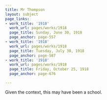```yaml
---
title: Mr Thompson
layout: subject
page_links:
- work_title: '1918'
  work_url: pages/works/1918
  page_title: Sunday, June 30, 1918
  page_anchor: page-557
- work_title: '1918'
  work_url: pages/works/1918
  page_title: Tuesday, July 30, 1918
  page_anchor: page-587
- work_title: '1918'
  work_url: pages/works/1918
  page_title: Friday, October 25, 1918
  page_anchor: page-676

---
```

<p>Given the context, this may have been a school.</p>